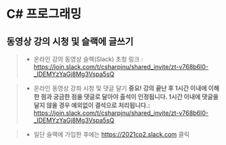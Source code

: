 # C# 프로그래밍

## 동영상 강의 시청 및 슬랙에 글쓰기

> * 온라인 강의 동영상 슬렉(Slack) 초청 링크 : https://join.slack.com/t/csharpjnu/shared_invite/zt-v768b6l0-_IDEMYzYaGj8Mg3Vspa5sQ </br>

> * 온라인 동영상 강좌 시청 및 댓글 달기
> <b>중요! 강의 끝난 후 1시간 이내에 이해한 점과 궁금한 점을 댓글로 달아야 출석이 인정됩니다. 1시간 이내에 댓글을 달지 않을 경우 예외없이 결석으로 처리됩니다.:</b></br>
> https://join.slack.com/t/csharpjnu/shared_invite/zt-v768b6l0-_IDEMYzYaGj8Mg3Vspa5sQ </br>

> * 일단 슬랙에 가입한 후에는 https://2021cp2.slack.com 클릭





